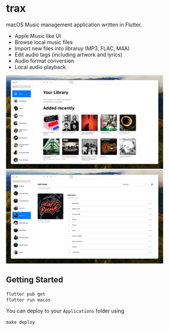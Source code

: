 # trax

macOS Music management application written in Flutter.

- Apple Music like UI
- Browse local music files
- Import new files into libraruy (MP3, FLAC, M4A)
- Edit audio tags (including artwork and lyrics)
- Audio format conversion
- Local audio playback


<img src="doc/home.jpg" height=256>
<img src="doc/album.jpg" height=256>

## Getting Started

```
flutter pub get
flutter run macos
```

You can deploy to your `Applications` folder using

```
make deploy
```
